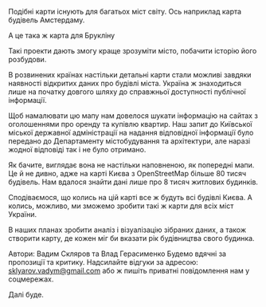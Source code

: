 Подібні карти існують для багатьох міст світу. Ось наприклад карта будівель Амстердаму.

А це така ж карта для Брукліну

Такі проекти дають змогу краще зрозуміти місто, побачити історію його розбудови.

В розвинених країнах настільки детальні карти стали можливі завдяки наявності відкритих даних про будівлі міста. Україна ж знаходиться лише на початку довгого шляху до справжньої доступності публічної інформації.

Щоб намалювати цю мапу нам довелося шукати інформацію на сайтах з оголошеннями про оренду та купівлю квартир. Наш запит до Київської міської державної адміністрації на надання відповідної інформації було передано до Департаменту містобудування та архітектури, але наразі жодної відповіді так і не було отримано.

Як бачите, виглядає вона не настільки наповненою, як попередні мапи. Це й не дивно, адже на карті Києва з OpenStreetMap більше 80 тисяч будівель. Нам вдалося знайти дані лише про 8 тисяч житлових будинків.

Сподіваємося, що колись на цій карті все ж будуть всі будівлі Києва. А колись, можливо, ми зможемо зробити такі ж карти для всіх міст України.

В наших планах зробити аналіз і візуалізацію зібраних даних, а також створити карту, де кожен міг би вказати рік будівництва свого будинка.

Автори: Вадим Скляров та Влад Герасименко Будемо вдячні за пропозиції та критику. Надсилайте відгуки за адресою: sklyarov.vadym@gmail.com або ж пишіть приватні повідомлення нам у соцмережах.

Далі буде.

